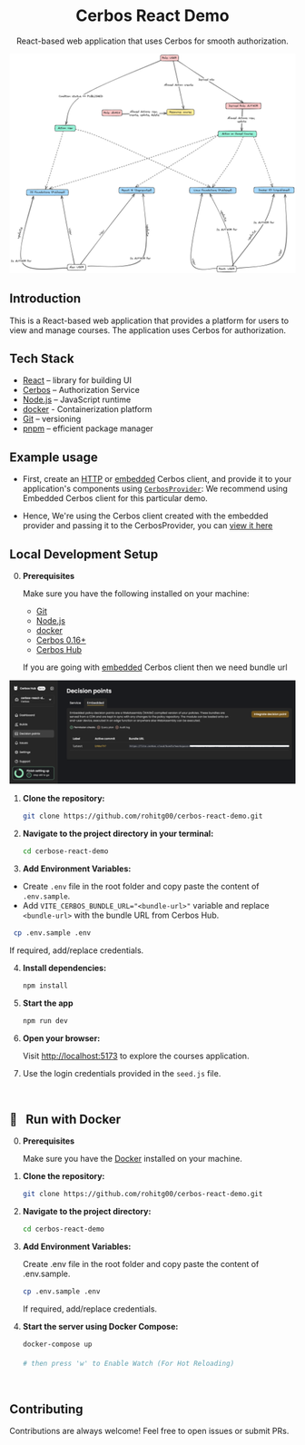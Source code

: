 <h1 align="center">Cerbos React Demo</h1>

<p align="center">
  React-based web application that uses Cerbos for smooth authorization.
</p>

<img src='./assets/cerbos-react-demo-diagrams.png'>

## Introduction

This is a React-based web application that provides a platform for users to view and manage courses. The application uses Cerbos for authorization.


## Tech Stack

- [React](https://react.dev/) – library for building UI
- [Cerbos](https://www.cerbos.dev/) – Authorization Service
- [Node.js](https://nodejs.org/) – JavaScript runtime
- [docker](https://www.docker.com/) - Containerization platform
- [Git](https://git-scm.com/) – versioning
- [pnpm](https://pnpm.io/) – efficient package manager

## Example usage

- First, create an [HTTP](https://github.com/cerbos/cerbos-sdk-javascript/blob/main/packages/http/README.md) or [embedded](https://github.com/cerbos/cerbos-sdk-javascript/blob/main/packages/embedded/README.md) Cerbos client, and provide it to your application's components using [`CerbosProvider`](https://github.com/cerbos/cerbos-sdk-javascript/blob/main/docs/react.cerbosprovider.md): We recommend using Embedded Cerbos client for this particular demo.

- Hence, We're using the Cerbos client created with the embedded provider and passing it to the CerbosProvider, you can [view it here](src/App.jsx)

## Local Development Setup

0.  **Prerequisites**

    Make sure you have the following installed on your machine:

    - [Git](https://git-scm.com/)
    - [Node.js](https://nodejs.org/en)
    - [docker](https://www.docker.com/)
    - [Cerbos 0.16+](https://cerbos.dev)
    - [Cerbos Hub](https://hub.cerbos.cloud/)

    If you are going with [embedded](https://github.com/cerbos/cerbos-sdk-javascript/blob/main/packages/embedded/README.md) Cerbos client then we need bundle url

<div align="center">
	<img src='./assets/cerbos_hub_embedded.png' 	width="700px">
</div>

1.  **Clone the repository:**

    ```bash
    git clone https://github.com/rohitg00/cerbos-react-demo.git
    ```

2.  **Navigate to the project directory in your terminal:**

    ```bash
    cd cerbose-react-demo
    ```

3.  **Add Environment Variables:**

   - Create `.env` file in the root folder and copy paste the content of `.env.sample`.
   - Add `VITE_CERBOS_BUNDLE_URL="<bundle-url>"` variable and replace `<bundle-url>` with the bundle URL from Cerbos Hub.
   
   ```bash
    cp .env.sample .env
   ```

   If required, add/replace credentials.

4.  **Install dependencies:**

    ```bash
    npm install
    ```

5.  **Start the app**

    ```bash
    npm run dev
    ```

6.  **Open your browser:**

    Visit [http://localhost:5173](http://localhost:5173) to explore the courses application.

7.  Use the login credentials provided in the `seed.js` file.

<br>

## 🐳&nbsp;&nbsp; Run with Docker

0. **Prerequisites**

   Make sure you have the [Docker](https://www.docker.com/) installed on your machine.

1. **Clone the repository:**

   ```bash
   git clone https://github.com/rohitg00/cerbos-react-demo.git
   ```

2. **Navigate to the project directory:**

   ```bash
   cd cerbos-react-demo
   ```

3. **Add Environment Variables:**

   Create .env file in the root folder and copy paste the content of .env.sample.

   ```bash
   cp .env.sample .env
   ```

   If required, add/replace credentials.

4. **Start the server using Docker Compose:**

   ```bash
   docker-compose up

   # then press 'w' to Enable Watch (For Hot Reloading)
   ```

<br>

## Contributing

Contributions are always welcome! Feel free to open issues or submit PRs.